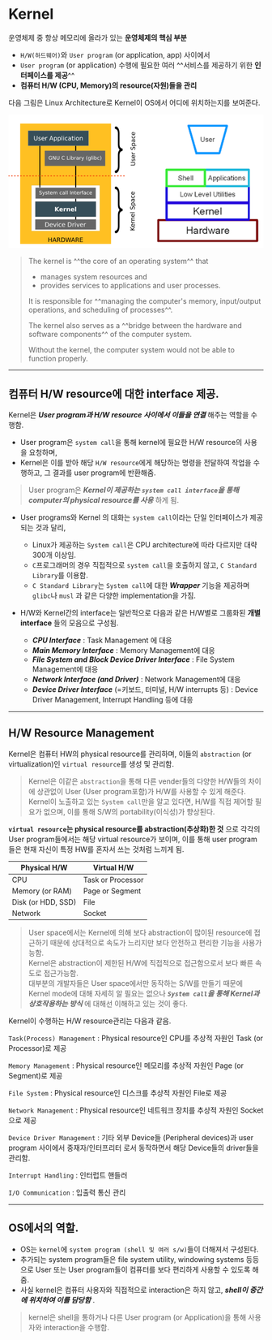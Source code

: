 # Kernel

운영체제 중 항상 메모리에 올라가 있는 **운영체제의 핵심 부분**

* `H/W(하드웨어)`와 `User program` (or application, app) 사이에서 
* `User program` (or application) 수행에 필요한 여러 ^^서비스를 제공하기 위한 **인터페이스를 제공**^^
* **컴퓨터 H/W (CPU, Memory)의 resource(자원)들을 관리**

다음 그림은 Linux Architecture로 Kernel이 OS에서 어디에 위치하는지를 보여준다.

![](./img/kernel_shell.png)

> The kernel is ^^the core of an operating system^^ that  
> 
> * manages system resources and 
> * provides services to applications and user processes.  
>
> It is responsible for ^^managing the computer's memory, input/output operations, and scheduling of processes^^.  
> 
> The kernel also serves as a ^^bridge between the hardware and software components^^ of the computer system. 
>
> Without the kernel, the computer system would not be able to function properly.

---

## 컴퓨터 H/W resource에 대한 interface 제공.

Kernel은 ***User program과 H/W resource 사이에서 이들을 연결*** 해주는 역할을 수행함.

* User program은 `system call`을 통해 kernel에 필요한 H/W resource의 사용을 요청하며, 
* Kernel은 이를 받아 해당 `H/W resource`에게 해당하는 명령을 전달하여 작업을 수행하고, 그 결과를 user program에 반환해줌.

> User program은 ***Kernel이 제공하는 `system call interface`을 통해 computer의 physical resource를 사용*** 하게 됨.

* User programs와 Kernel 의 대화는 `system call`이라는 단일 인터페이스가 제공되는 것과 달리,
     * Linux가 제공하는 `System call`은 CPU architecture에 따라 다르지만 대략 300개 이상임.
     * `C`프로그래머의 경우 직접적으로 `system call`을 호출하지 않고, `C Standard Library`를 이용함.
     * `C Standard Library`는 `System call`에 대한 ***Wrapper*** 기능을 제공하며 `glibc`나 `musl` 과 같은 다양한 implementation을 가짐. 
* H/W와 Kernel간의 interface는 일반적으로 다음과 같은 H/W별로 그룹화된 **개별 interface** 들의 모음으로 구성됨.

    * ***CPU Interface*** : Task Management 에 대응
    * ***Main Memory Interface*** : Memory Management에 대응
    * ***File System and Block Device Driver Interface*** : File System Management에 대응
    * ***Network Interface (and Driver)*** : Network Management에 대응
    * ***Device Driver Interface*** (=키보드, 터미널, H/W interrupts 등) : Device Driver Management, Interrupt Handling 등에 대응

---

## H/W Resource Management

Kernel은 컴퓨터 HW의 physical resource를 관리하며, 이들의 `abstraction` (or virtualization)인 `virtual resource`를 생성 및 관리함.

> Kernel은 이같은 `abstraction`을 통해 다른 vender들의 다양한 H/W들의 차이에 상관없이 User (User program포함)가 H/W를 사용할 수 있게 해준다.  
> Kernel이 노출하고 있는 `System call`만을 알고 있다면, H/W를 직접 제어할 필요가 없으며, 이를 통해 S/W의 portability(이식성)가 향상된다.

**`virtual resource`는 physical resource를 abstraction(추상화)한 것** 으로 각각의 User program들에서는 해당 virtual resource가 보이며, 이를 통해 user program들은 현재 자신이 특정 HW를 혼자서 쓰는 것처럼 느끼게 됨.

| Physical H/W | Virtual H/W |
| --- | --- |
| CPU | Task or Processor |
| Memory (or RAM) | Page or Segment |
| Disk (or HDD, SSD) | File |
| Network | Socket |

> User space에서는 Kernel에 의해 보다 abstraction이 많이된 resource에 접근하기 때문에 상대적으로 속도가 느리지만 보다 안전하고 편리한 기능을 사용가능함.  
> Kernel은 abstraction이 제한된 H/W에 직접적으로 접근함으로서 보다 빠른 속도로 접근가능함.  
> 대부분의 개발자들은 User space에서만 동작하는 S/W를 만들기 때문에 Kernel mode에 대해 자세히 알 필요는 없으나 ***`System call`을 통해 Kernel과 상호작용하는 방식*** 에 대해선 이해하고 있는 것이 좋다. 

Kernel이 수행하는 H/W resource관리는 다음과 같음.

`Task(Process) Management` 
: Physical resource인 CPU를 추상적 자원인 Task (or Processor)로 제공

`Memory Management` 
: Physical resource인 메모리를 추상적 자원인 Page (or Segment)로 제공

`File System` 
: Physical resource인 디스크를 추상적 자원인 File로 제공

`Network Management` 
: Physical resource인 네트워크 장치를 추상적 자원인 Socket으로 제공

`Device Driver Management` 
: 기타 외부 Device들 (Peripheral devices)과 user program 사이에서 중재자/인터프리터 로서 동작하면서 해당 Device들의 driver들을 관리함.

`Interrupt Handling` 
: 인터럽트 핸들러

`I/O Communication`
: 입출력 통신 관리

---

## OS에서의 역할.

- OS는 `kernel`에 `system program (shell 및 여러 s/w)`들이 더해져서 구성된다.
- 추가되는 system program들은 file system utility, windowing systems 등등으로 User 또는 User program들이 컴퓨터를 보다 편리하게 사용할 수 있도록 해줌.
- 사실 kernel은 컴퓨터 사용자와 직접적으로 interaction은 하지 않고, ***shell이 중간에 위치하여 이를 담당함*** .

> kernel은 shell을 통하거나 다른 User program (or Application)을 통해 사용자와 interaction을 수행함.
>
